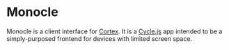 # Monocle
Monocle is a client interface for [Cortex][cortex]. It is a [Cycle.js](https://cycle.js.org/) app intended to be a simply-purposed frontend for devices with limited screen space.

[cortex]: https://github.com/jagrafft/vision/tree/master/vision/cortex/